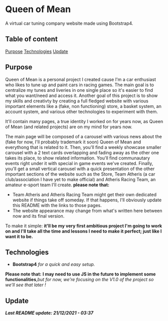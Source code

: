 # Queen of Mean

A virtual car tuning company website made using Bootstrap4.

## Table of content

[Purpose](#purpose)
[Technologies](#technologies)
[Update](#update)

## Purpose

Queen of Mean is a personal project I created cause I'm a car enthusiast who likes to tune up and paint cars in racing games.
The main goal is to centralize my tunes and liveries in one single place so it's easier to find what you want/need and access it.
Another goal of this project is to show my skills and creativty by creating a full fledged website with various important elements like a (fake, non functioning) store, a basket system, an account system, and various other technologies to experiment with them.

It'll contain many pages, a true identity I worked on for years now, as Queen of Mean (and related projects) are on my mind for years now.

The main page will be composed of a carousel with various news about the (fake for now, I'll probably trademark it soon) Queen of Mean and everythong that is related to it.
Then, you'll find a weekly showcase smaller carousel with a 2 text cards overlapping and fading away as the other one takes its place, to show related information.
You'll find communautary events right under it with special in game events we've created.
Finally, you'll get a small vertical carousel with a quick presentation of the other important sections of the website such as the Store, Team Atheris (a car club/association I have yet to make official) and Atheris Racing Team, an amateur e-sport team I'll create.
**please note that:**
- Team Atheris and Atheris Racing Team might get their own dedicated website if things take off someday. If that happens, I'll obviously update this README with the links to those pages.
- The website appearance may change from what's written here between now and its final version.

To make it simple: **it'll be my very first ambitious project I'm going to work on and I'll take all the time and lessons I need to make it perfect; just like I want it to be.**

## Technologies

- **Bootstrap4** _for a quick and easy setup._

**Please note that:**
**I may need to use JS in the future to implement some functionalities**,_but for now, we're focusing on the V1.0 of the project so we'll see that later !_

## Update

**_Last README update: 21/12/2021 - 03:37_**
